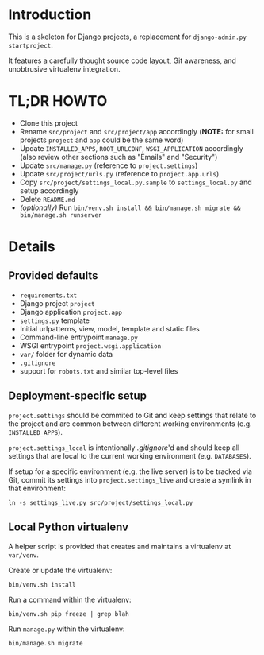 # Introduction

This is a skeleton for Django projects, a replacement for `django-admin.py startproject`.

It features a carefully thought source code layout, Git awareness, and unobtrusive virtualenv integration.

# TL;DR HOWTO

* Clone this project
* Rename `src/project` and `src/project/app` accordingly (**NOTE:** for small projects `project` and `app` could be the same word)
* Update `INSTALLED_APPS`, `ROOT_URLCONF`, `WSGI_APPLICATION` accordingly (also review other sections such as "Emails" and "Security")
* Update `src/manage.py` (reference to `project.settings`)
* Update `src/project/urls.py` (reference to `project.app.urls`)
* Copy `src/project/settings_local.py.sample` to `settings_local.py` and setup accordingly
* Delete `README.md`
* *(optionally)* Run `bin/venv.sh install && bin/manage.sh migrate && bin/manage.sh runserver`

# Details

## Provided defaults

* `requirements.txt`
* Django project `project`
* Django application `project.app`
* `settings.py` template
* Initial urlpatterns, view, model, template and static files
* Command-line entrypoint `manage.py`
* WSGI entrypoint `project.wsgi.application`
* `var/` folder for dynamic data
* `.gitignore`
* support for `robots.txt` and similar top-level files

## Deployment-specific setup

`project.settings` should be commited to Git and keep settings that relate to the project and are common between different working environments (e.g. `INSTALLED_APPS`).

`project.settings_local` is intentionally *.gitignore*'d and should keep all settings that are local to the current working environment (e.g. `DATABASES`).

If setup for a specific environment (e.g. the live server) is to be tracked via Git, commit its settings into `project.settings_live` and create a symlink in that environment:

`ln -s settings_live.py src/project/settings_local.py`

## Local Python virtualenv

A helper script is provided that creates and maintains a virtualenv at `var/venv`.

Create or update the virtualenv:

`bin/venv.sh install`

Run a command within the virtualenv:

`bin/venv.sh pip freeze | grep blah`

Run `manage.py` within the virtualenv:

`bin/manage.sh migrate`

